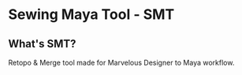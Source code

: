 # Sewing Maya Tool - SMT

## What's SMT?

Retopo & Merge tool made for Marvelous Designer to Maya workflow.
